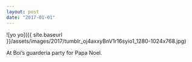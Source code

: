 ```yaml
---
layout: post
date: "2017-01-01"
---
```


![yo yo]({{ site.baseurl }}/assets/images/2017/tumblr_oj4axxyBnV1r16syio1_1280-1024x768.jpg)

At Boi’s guarderia party for Papa Noel.
